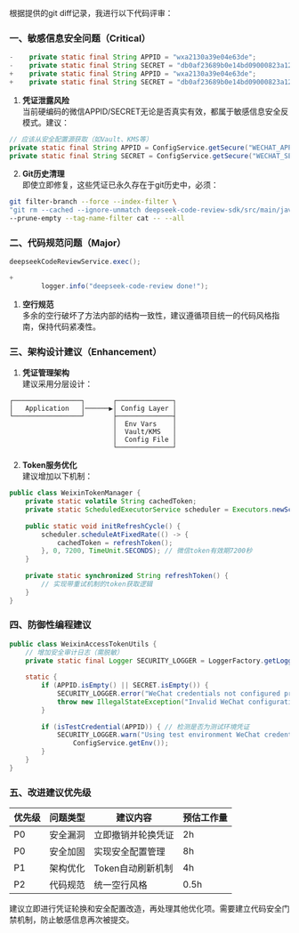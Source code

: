 

根据提供的git diff记录，我进行以下代码评审：

### 一、敏感信息安全问题（Critical）
```java
-    private static final String APPID = "wxa2130a39e04e63de";
-    private static final String SECRET = "db0af23689b0e14bd09000823a126185";
+    private static final String APPID = "wxa2130a39e04e63de";
+    private static final String SECRET = "db0af23689b0e14bd09000823a126185";
```

1. **凭证泄露风险**  
当前硬编码的微信APPID/SECRET无论是否真实有效，都属于敏感信息安全反模式。建议：
```java
// 应该从安全配置源获取（如Vault、KMS等）
private static final String APPID = ConfigService.getSecure("WECHAT_APPID");
private static final String SECRET = ConfigService.getSecure("WECHAT_SECRET");
```

2. **Git历史清理**  
即使立即修复，这些凭证已永久存在于git历史中，必须：
```bash
git filter-branch --force --index-filter \
"git rm --cached --ignore-unmatch deepseek-code-review-sdk/src/main/java/com/tolkien/middleware/sdk/types/util/WeixinAccessTokenUtils.java" \
--prune-empty --tag-name-filter cat -- --all
```

### 二、代码规范问题（Major）
```java
deepseekCodeReviewService.exec();

+
        logger.info("deepseek-code-review done!");
```

1. **空行规范**  
多余的空行破坏了方法内部的结构一致性，建议遵循项目统一的代码风格指南，保持代码紧凑性。

### 三、架构设计建议（Enhancement）
1. **凭证管理架构**  
建议采用分层设计：
```
┌─────────────────┐       ┌──────────────┐
│   Application   │──────▶│ Config Layer │
└─────────────────┘       ├──────────────┤
                          │  Env Vars    │
                          │  Vault/KMS   │
                          │  Config File │
                          └──────────────┘
```

2. **Token服务优化**  
建议增加以下机制：
```java
public class WeixinTokenManager {
    private static volatile String cachedToken;
    private static ScheduledExecutorService scheduler = Executors.newScheduledThreadPool(1);
    
    public static void initRefreshCycle() {
        scheduler.scheduleAtFixedRate(() -> {
            cachedToken = refreshToken();
        }, 0, 7200, TimeUnit.SECONDS); // 微信token有效期7200秒
    }
    
    private static synchronized String refreshToken() {
        // 实现带重试机制的token获取逻辑
    }
}
```

### 四、防御性编程建议
```java
public class WeixinAccessTokenUtils {
    // 增加安全审计日志（需脱敏）
    private static final Logger SECURITY_LOGGER = LoggerFactory.getLogger("SECURITY_AUDIT");
    
    static {
        if (APPID.isEmpty() || SECRET.isEmpty()) {
            SECURITY_LOGGER.error("WeChat credentials not configured properly");
            throw new IllegalStateException("Invalid WeChat configuration");
        }
        
        if (isTestCredential(APPID)) { // 检测是否为测试环境凭证
            SECURITY_LOGGER.warn("Using test environment WeChat credentials in {} environment", 
                ConfigService.getEnv());
        }
    }
}
```

### 五、改进建议优先级
| 优先级 | 问题类型       | 建议内容                  | 预估工作量 |
|--------|----------------|---------------------------|------------|
| P0     | 安全漏洞       | 立即撤销并轮换凭证        | 2h         |
| P0     | 安全加固       | 实现安全配置管理          | 8h         |
| P1     | 架构优化       | Token自动刷新机制         | 4h         |
| P2     | 代码规范       | 统一空行风格              | 0.5h       |

建议立即进行凭证轮换和安全配置改造，再处理其他优化项。需要建立代码安全门禁机制，防止敏感信息再次被提交。